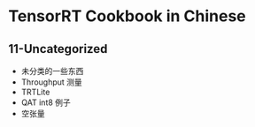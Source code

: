 # TensorRT Cookbook in Chinese

## 11-Uncategorized
+ 未分类的一些东西
+ Throughput 测量
+ TRTLite
+ QAT int8 例子
+ 空张量


